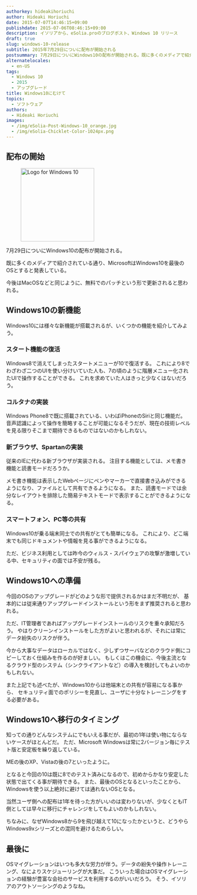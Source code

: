 ```yaml
---
authorkey: hideakihoriuchi
author: Hideaki Horiuchi
date: 2015-07-07T14:46:15+09:00
publishdate: 2015-07-06T08:46:15+09:00
description: イソリアから、eSolia.proのブログポスト、Windows 10 リリース
draft: true
slug: windows-10-release
subtitle: 2015年7月29日についに配布が開始される
postsummary: 7月29日についにWindows10の配布が開始される。既に多くのメディアで紹介されている通り、MicrosoftはWindows10を最後のOSとすると発表している。今後はMacOSなどと同じように、無料でのパッチという形で更新されると思われる。
alternatelocales:
  - en-US
tags:
  - Windows 10
  - 2015
  - アップグレード
title: Windows10にむけて
topics:
  - ソフトウェア
authors:
  - Hideaki Horiuchi
images:
  - /img/eSolia-Post-Windows-10_orange.jpg
  - /img/eSolia-Chicklet-Color-1024px.png
---
```


## 配布の開始

<figure class="image-container">
<img class="materialboxed right responsive-img z-depth-1" width="200" data-caption="Windows 10 Logo" alt="Logo for Windows 10" src="/img/eSolia-Post-Windows-10_orange.jpg" >
</figure>

7月29日についにWindows10の配布が開始される。　　

既に多くのメディアで紹介されている通り、MicrosoftはWindows10を最後のOSとすると発表している。

今後はMacOSなどと同じように、無料でのパッチという形で更新されると思われる。

## Windows10の新機能

Windows10には様々な新機能が搭載されるが、いくつかの機能を紹介してみよう。

### スタート機能の復活

Windows8で消えてしまったスタートメニューが10で復活する。
これにより8でわざわざ二つのUIを使い分けいていた人も、7の頃のように階層メニュー化されたUIで操作することができる。
これを求めていた人はきっと少なくはないだろう。

### コルタナの実装

Windows Phone8で既に搭載されている、いわばiPhoneのSiriと同じ機能だ。
音声認識によって操作を簡略することが可能になるそうだが、現在の技術レベルを見る限りそこまで期待できるものではないのかもしれない。

### 新ブラウザ、Spartanの実装

従来のIEに代わる新ブラウザが実装される。
注目する機能としては、メモ書き機能と読書モードだろうか。

メモ書き機能は表示したWebページにペンやマーカーで直接書き込みができるようになり、ファイルとして共有できるようになる。
また、読書モードでは余分なレイアウトを排除した簡易テキストモードで表示することができるようになる。

### スマートフォン、PC等の共有

Windows10が乗る端末同士での共有がとても簡単になる。
これにより、どこ端末でも同じドキュメントや情報を見る事ができるようになる。

ただ、ビジネス利用としては昨今のウィルス・スパイウェアの攻撃が激増している中、セキュリティの面では不安が残る。

## Windows10への準備

今回のOSのアップグレードがどのような形で提供されるかはまだ不明だが、
基本的には従来通りアップグレードインストールという形をまず推奨されると思われる。

ただ、IT管理者であればアップグレードインストールのリスクを重々承知だろう。
やはりクリーンインストールをした方がよいと思われるが、それには常にデータ紛失のリスクが伴う。

今から大事なデータはローカルではなく、少しずつサーバなどのクラウド側にコピーしておく仕組みを作るのが好ましい。
もしくはこの機会に、今後主流となるクラウド型のシステム（シンクライアントなど）の導入を検討してもよいのかもしれない。

また上記でも述べたが、Windows10からは他端末との共有が容易になる事から、
セキュリティ面でのポリシーを見直し、ユーザに十分なトレーニングをする必要がある。

## Windows10へ移行のタイミング

知っての通りどんなシステムにでもいえる事だが、最初の1年は使い物にならないケースがほとんどだ。
ただ、Microsoft Windowsは常に2バージョン毎にテスト版と安定板を繰り返している。

MEの後のXP、Vistaの後の7といったように。

となると今回の10は既に8でのテスト済みになるので、初めからかなり安定した状態で出てくる事が期待できる。
また、最後のOSとなるといったことから、Windowsを使う以上絶対に避けては通れないOSとなる。

当然ユーザ側への配布は1年を待った方がいいのは変わりないが、少なくともIT側としては早々に移行にチャレンジをしてもよいのかもしれない。

ちなみに、なぜWindows8から9を飛び越えて10になったかというと、どうやらWindows9xシリーズとの混同を避けるためらしい。

## 最後に

OSマイグレーションはいつも多大な労力が伴う。データの紛失や操作トレーニング、なによりスケジューリングが大事だ。
こういった場合はOSマイグレーションの経験が豊富な会社のサービスを利用するのがいいだろう。
そう、イソリアのアウトソーシングのようなね。
